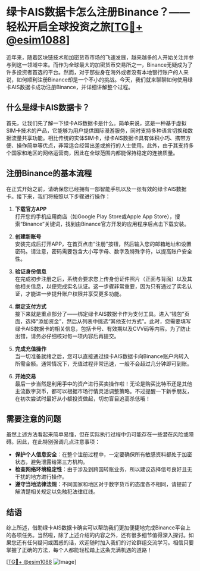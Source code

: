 # 绿卡AIS数据卡怎么注册Binance？——轻松开启全球投资之旅[[TG💪+ @esim1088](https://t.me/s/esim1088)]

近年来，随着区块链技术和加密货币市场的飞速发展，越来越多的人开始关注并参与到这一领域中来。而作为全球最大的加密货币交易所之一，Binance无疑成为了许多投资者首选的平台。然而，对于那些身在海外或者没有本地银行账户的人来说，如何顺利注册Binance却是一个不小的挑战。今天，我们就来聊聊如何使用绿卡AIS数据卡成功注册Binance，并详细讲解整个过程。

## 什么是绿卡AIS数据卡？

首先，让我们先了解一下绿卡AIS数据卡是什么。简单来说，这是一种基于虚拟SIM卡技术的产品，它能够为用户提供国际漫游服务，同时支持多种语言切换和数据流量共享功能。相比传统的实体SIM卡，绿卡AIS数据卡具有体积小巧、携带方便、操作简单等优点，非常适合经常出差或旅行的人士使用。此外，由于其支持多个国家和地区的网络运营商，因此在全球范围内都能保持稳定的连接质量。

## 注册Binance的基本流程

在正式开始之前，请确保您已经拥有一部智能手机以及一张有效的绿卡AIS数据卡。接下来，我们将按照以下步骤进行操作：

1. **下载官方APP**  
   打开您的手机应用商店（如Google Play Store或Apple App Store），搜索“Binance”关键词，找到由Binance官方开发的应用程序后点击下载安装。

2. **创建新账号**  
   安装完成后打开APP，在首页点击“注册”按钮，然后输入您的邮箱地址和设置密码。请注意，密码需要包含大小写字母、数字及特殊字符，以提高账户安全性。

3. **验证身份信息**  
   在完成初步注册之后，系统会要求您上传身份证件照片（正面与背面）以及其他相关信息，以便完成实名认证。这一步骤非常重要，因为只有通过了实名认证，才能进一步提升账户权限并享受更多功能。

4. **绑定支付方式**  
   接下来就是重点部分了——绑定绿卡AIS数据卡作为支付工具。进入“钱包”页面，选择“添加资金”，然后从列表中挑选“其他支付方式”。此时，您需要填写绿卡AIS数据卡的相关信息，包括卡号、有效期以及CVV码等内容。为了防止出错，请务必仔细核对每一项内容后再提交。

5. **完成充值操作**  
   当一切准备就绪之后，您可以直接通过绿卡AIS数据卡向Binance账户内转入所需金额。通常情况下，充值过程非常迅速，一般不会超过几分钟即可到账。

6. **开始交易**  
   最后一步当然是利用手中的资产进行买卖操作啦！无论是购买比特币还是其他主流数字货币，都可以根据市场行情灵活调整策略。不过提醒一下新手朋友，在初次尝试时最好从小额投资做起，切勿盲目追高杀低哦！

## 需要注意的问题

虽然上述方法看起来简单易懂，但在实际执行过程中仍可能存在一些潜在风险或障碍。因此，在此特别强调几点注意事项：

- **保护个人信息安全**：在整个注册过程中，一定要确保所有敏感资料都处于加密状态，避免泄露给第三方机构。
- **检查网络环境稳定性**：由于涉及到跨国转账业务，所以建议选择信号良好且无干扰的地方进行操作。
- **遵守当地法律法规**：不同国家和地区对于数字货币的态度各不相同，请提前了解清楚相关规定以免触犯法律红线。

## 结语

综上所述，借助绿卡AIS数据卡确实可以帮助我们更加便捷地完成Binance平台上的各项任务。当然啦，除了上述介绍的内容之外，还有很多细节值得深入探讨。如果您还有任何疑问或困惑的话，欢迎随时加入我们的讨论群组交流学习。相信只要掌握了正确的方法，每个人都能轻松踏上这条充满机遇的道路！

[[TG💪+ @esim1088](https://t.me/s/esim1088) ![Image](https://i.postimg.cc/4NQfJmqS/Snipaste-2025-05-13-00-14-12.png)]